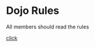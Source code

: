 Dojo Rules
==========

All members should read the rules

[click](https://github.com/deadlyvipers)

